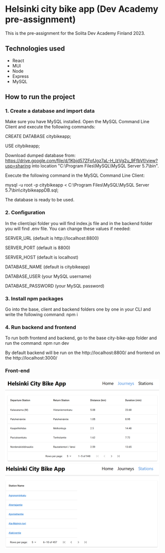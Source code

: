 # Helsinki city bike app (Dev Academy pre-assignment)
This is the pre-assignment for the Solita Dev Academy Finland 2023.

## Technologies used
* React
* MUI
* Node
* Express
* MySQL

## How to run the project

### 1. Create a database and import data

Make sure you have MySQL installed. Open the MySQL Command Line Client and execute the following commands:

CREATE DATABASE citybikeapp;

USE citybikeapp;

Download dumped database from: https://drive.google.com/file/d/1Kbjd57ZFofJgz7aL-H_lzVg2u_9FfbVf/view?usp=sharing into location "C:\Program Files\MySQL\MySQL Server 5.7\bin".

Execute the following command in the MySQL Command Line Client:

mysql -u root -p citybikeapp < C:\Program Files\MySQL\MySQL Server 5.7\bin\citybikeappDB.sql;

The database is ready to be used.

### 2. Configuration

In the client/api folder you will find index.js file and in the backend folder you will find .env file. You can change these values if needed:

SERVER_URL (default is http://localhost:8800)

SERVER_PORT (default is 8800)

SERVER_HOST (default is localhost)

DATABASE_NAME (default is citybikeapp)

DATABASE_USER (your MySQL username)

DATABASE_PASSWORD (your MySQL password)

### 3. Install npm packages

Go into the base, client and backend folders one by one in your CLI and write the following command: npm i

### 4. Run backend and frontend

To run both frontend and backend, go to the base city-bike-app folder and run the command: npm run dev

By default backend will be run on the http://localhost:8800/ and frontend on the http://localhost:3000/

### Front-end

<img width="500" alt="1" src="./client/Images/photo1.PNG">

<img width="500" alt="2" src="./client/Images/photo2.PNG">